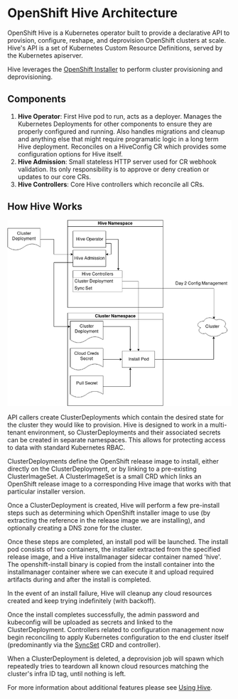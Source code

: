 # OpenShift Hive Architecture

OpenShift Hive is a Kubernetes operator built to provide a declarative API to provision, configure, reshape, and deprovision OpenShift clusters at scale. Hive's API is a set of Kubernetes Custom Resource Definitions, served by the Kubernetes apiserver.

Hive leverages the [OpenShift Installer](https://github.com/openshift/installer) to perform cluster provisioning and deprovisioning.


## Components

 1. **Hive Operator**: First Hive pod to run, acts as a deployer. Manages the Kubernetes Deployments for other components to ensure they are properly configured and running. Also handles migrations and cleanup and anything else that might require programatic logic in a long term Hive deployment. Reconciles on a HiveConfig CR which provides some configuration options for Hive itself.
 1. **Hive Admission**: Small stateless HTTP server used for CR webhook validation. Its only responsibility is to approve or deny creation or updates to our core CRs.
 1. **Hive Controllers**: Core Hive controllers which reconcile all CRs.

## How Hive Works

![Hive Architecture](hive-architecture.png "Hive Architecture")

API callers create ClusterDeployments which contain the desired state for the cluster they would like to provision. Hive is designed to work in a multi-tenant environment, so ClusterDeployments and their associated secrets can be created in separate namespaces. This allows for protecting access to data with standard Kubernetes RBAC.

ClusterDeployments define the OpenShift release image to install, either directly on the ClusterDeployment, or by linking to a pre-existing ClusterImageSet. A ClusterImageSet is a small CRD which links an OpenShift release image to a corresponding Hive image that works with that particular installer version.

Once a ClusterDeployment is created, Hive will perform a few pre-install steps such as determining which OpenShift installer image to use (by extracting the reference in the release image we are installing), and optionally creating a DNS zone for the cluster.

Once these steps are completed, an install pod will be launched. The install pod consists of two containers, the installer extracted from the specified release image, and a Hive installmanager sidecar container named 'hive'. The openshift-install binary is copied from the install container into the installmanager container where we can execute it and upload required artifacts during and after the install is completed.

In the event of an install failure, Hive will cleanup any cloud resources created and keep trying indefinitely (with backoff).

Once the install completes successfully, the admin password and kubeconfig will be uploaded as secrets and linked to the ClusterDeployment. Controllers related to configuration management now begin reconciling to apply Kubernetes configuration to the end cluster itself (predominantly via the [SyncSet](syncset.md) CRD and controller).

When a ClusterDeployment is deleted, a deprovision job will spawn which repeatedly tries to teardown all known cloud resources matching the cluster's infra ID tag, until nothing is left.

For more information about additional features please see [Using Hive](using-hive.md).
